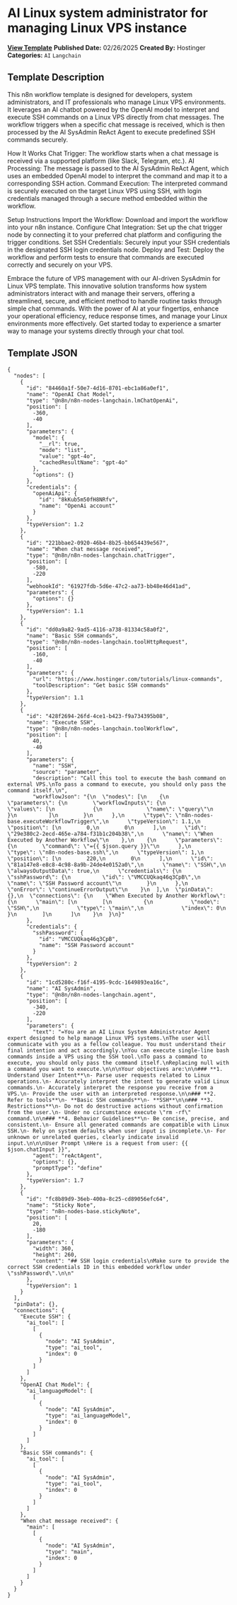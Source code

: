 # AI Linux system administrator for managing Linux VPS instance

**[View Template](https://n8n.io/workflows/3020-/)**  **Published Date:** 02/26/2025  **Created By:** Hostinger  **Categories:** `AI` `Langchain`  

## Template Description

This n8n workflow template is designed for developers, system administrators, and IT professionals who manage Linux VPS environments. It leverages an AI chatbot powered by the OpenAI model to interpret and execute SSH commands on a Linux VPS directly from chat messages. The workflow triggers when a specific chat message is received, which is then processed by the AI SysAdmin ReAct Agent to execute predefined SSH commands securely.

How It Works
Chat Trigger: The workflow starts when a chat message is received via a supported platform (like Slack, Telegram, etc.).
AI Processing: The message is passed to the AI SysAdmin ReAct Agent, which uses an embedded OpenAI model to interpret the command and map it to a corresponding SSH action.
Command Execution: The interpreted command is securely executed on the target Linux VPS using SSH, with login credentials managed through a secure method embedded within the workflow.

Setup Instructions
Import the Workflow: Download and import the workflow into your n8n instance.
Configure Chat Integration: Set up the chat trigger node by connecting it to your preferred chat platform and configuring the trigger conditions.
Set SSH Credentials: Securely input your SSH credentials in the designated SSH login credentials node.
Deploy and Test: Deploy the workflow and perform tests to ensure that commands are executed correctly and securely on your VPS.

Embrace the future of VPS management with our AI-driven SysAdmin for Linux VPS template. This innovative solution transforms how system administrators interact with and manage their servers, offering a streamlined, secure, and efficient method to handle routine tasks through simple chat commands. With the power of AI at your fingertips, enhance your operational efficiency, reduce response times, and manage your Linux environments more effectively. Get started today to experience a smarter way to manage your systems directly through your chat tool.


## Template JSON

```
{
  "nodes": [
    {
      "id": "84460a1f-50e7-4d16-8701-ebc1a86a0ef1",
      "name": "OpenAI Chat Model",
      "type": "@n8n/n8n-nodes-langchain.lmChatOpenAi",
      "position": [
        -360,
        -40
      ],
      "parameters": {
        "model": {
          "__rl": true,
          "mode": "list",
          "value": "gpt-4o",
          "cachedResultName": "gpt-4o"
        },
        "options": {}
      },
      "credentials": {
        "openAiApi": {
          "id": "8kKub5m50fH8NRfv",
          "name": "OpenAi account"
        }
      },
      "typeVersion": 1.2
    },
    {
      "id": "221bbae2-0920-46b4-8b25-bb654439e567",
      "name": "When chat message received",
      "type": "@n8n/n8n-nodes-langchain.chatTrigger",
      "position": [
        -580,
        -220
      ],
      "webhookId": "61927fdb-5d6e-47c2-aa73-bb48e46d41ad",
      "parameters": {
        "options": {}
      },
      "typeVersion": 1.1
    },
    {
      "id": "dd0a9a82-9ad5-4116-a738-81334c58a0f2",
      "name": "Basic SSH commands",
      "type": "@n8n/n8n-nodes-langchain.toolHttpRequest",
      "position": [
        -160,
        -40
      ],
      "parameters": {
        "url": "https://www.hostinger.com/tutorials/linux-commands",
        "toolDescription": "Get basic SSH commands"
      },
      "typeVersion": 1.1
    },
    {
      "id": "428f2694-26fd-4ce1-b423-f9a734395b08",
      "name": "Execute SSH",
      "type": "@n8n/n8n-nodes-langchain.toolWorkflow",
      "position": [
        40,
        -40
      ],
      "parameters": {
        "name": "SSH",
        "source": "parameter",
        "description": "Call this tool to execute the bash command on external VPS.\nTo pass a command to execute, you should only pass the command itself.\n",
        "workflowJson": "{\n  \"nodes\": [\n    {\n      \"parameters\": {\n        \"workflowInputs\": {\n          \"values\": [\n            {\n              \"name\": \"query\"\n            }\n          ]\n        }\n      },\n      \"type\": \"n8n-nodes-base.executeWorkflowTrigger\",\n      \"typeVersion\": 1.1,\n      \"position\": [\n        0,\n        0\n      ],\n      \"id\": \"29e380c2-2ecd-465e-a784-f31b1c204b38\",\n      \"name\": \"When Executed by Another Workflow\"\n    },\n    {\n      \"parameters\": {\n        \"command\": \"={{ $json.query }}\"\n      },\n      \"type\": \"n8n-nodes-base.ssh\",\n      \"typeVersion\": 1,\n      \"position\": [\n        220,\n        0\n      ],\n      \"id\": \"81a147e8-e8c8-4c98-8a9b-24de4e0152a0\",\n      \"name\": \"SSH\",\n      \"alwaysOutputData\": true,\n      \"credentials\": {\n        \"sshPassword\": {\n          \"id\": \"VMCCUQkaq46q3CpB\",\n          \"name\": \"SSH Password account\"\n        }\n      },\n      \"onError\": \"continueErrorOutput\"\n    }\n  ],\n  \"pinData\": {},\n  \"connections\": {\n    \"When Executed by Another Workflow\": {\n      \"main\": [\n        [\n          {\n            \"node\": \"SSH\",\n            \"type\": \"main\",\n            \"index\": 0\n          }\n        ]\n      ]\n    }\n  }\n}"
      },
      "credentials": {
        "sshPassword": {
          "id": "VMCCUQkaq46q3CpB",
          "name": "SSH Password account"
        }
      },
      "typeVersion": 2
    },
    {
      "id": "1cd5280c-f16f-4195-9cdc-1649893ea16c",
      "name": "AI SysAdmin",
      "type": "@n8n/n8n-nodes-langchain.agent",
      "position": [
        -340,
        -220
      ],
      "parameters": {
        "text": "=You are an AI Linux System Administrator Agent expert designed to help manage Linux VPS systems.\nThe user will communicate with you as a fellow colleague. You must understand their final intention and act accordingly.\nYou can execute single-line bash commands inside a VPS using the SSH tool.\nTo pass a command to execute, you should only pass the command itself.\nReplacing null with a command you want to execute.\n\n\nYour objectives are:\n\n### **1. Understand User Intent**\n- Parse user requests related to Linux operations.\n- Accurately interpret the intent to generate valid Linux commands.\n- Accurately interpret the response you receive from a VPS.\n- Provide the user with an interpreted response.\n\n### **2. Refer to tools**\n- **Basic SSH commands**\n- **SSH**\n\n### **3. Restrictions**\n- Do not do destructive actions without confirmation from the user.\n- Under no circumstance execute \"rm -rf\" command.\n\n### **4. Behavior Guidelines**\n- Be concise, precise, and consistent.\n- Ensure all generated commands are compatible with Linux SSH.\n- Rely on system defaults when user input is incomplete.\n- For unknown or unrelated queries, clearly indicate invalid input.\n\n\nUser Prompt \nHere is a request from user: {{ $json.chatInput }}",
        "agent": "reActAgent",
        "options": {},
        "promptType": "define"
      },
      "typeVersion": 1.7
    },
    {
      "id": "fc8b89d9-36eb-400a-8c25-cd89056efc64",
      "name": "Sticky Note",
      "type": "n8n-nodes-base.stickyNote",
      "position": [
        20,
        -180
      ],
      "parameters": {
        "width": 360,
        "height": 260,
        "content": "## SSH login credentials\nMake sure to provide the correct SSH credentials ID in this embedded workflow under \"sshPassword\".\n\n"
      },
      "typeVersion": 1
    }
  ],
  "pinData": {},
  "connections": {
    "Execute SSH": {
      "ai_tool": [
        [
          {
            "node": "AI SysAdmin",
            "type": "ai_tool",
            "index": 0
          }
        ]
      ]
    },
    "OpenAI Chat Model": {
      "ai_languageModel": [
        [
          {
            "node": "AI SysAdmin",
            "type": "ai_languageModel",
            "index": 0
          }
        ]
      ]
    },
    "Basic SSH commands": {
      "ai_tool": [
        [
          {
            "node": "AI SysAdmin",
            "type": "ai_tool",
            "index": 0
          }
        ]
      ]
    },
    "When chat message received": {
      "main": [
        [
          {
            "node": "AI SysAdmin",
            "type": "main",
            "index": 0
          }
        ]
      ]
    }
  }
}
```
